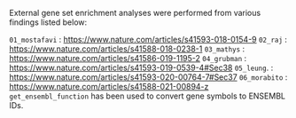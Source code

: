 External gene set enrichment analyses were performed from various findings listed below: 

`01_mostafavi` : https://www.nature.com/articles/s41593-018-0154-9
`02_raj`       : https://www.nature.com/articles/s41588-018-0238-1
`03_mathys`    : https://www.nature.com/articles/s41586-019-1195-2
`04_grubman`   : https://www.nature.com/articles/s41593-019-0539-4#Sec38
`05_leung`.    : https://www.nature.com/articles/s41593-020-00764-7#Sec37
`06_morabito`  : https://www.nature.com/articles/s41588-021-00894-z
`get_ensembl_function` has been used to convert gene symbols to ENSEMBL IDs. 
